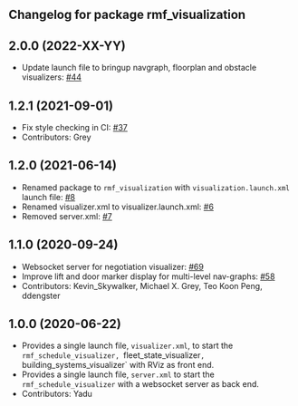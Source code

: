 ## Changelog for package rmf_visualization

2.0.0 (2022-XX-YY)
------------------
* Update launch file to bringup navgraph, floorplan and obstacle visualizers: [#44](https://github.com/open-rmf/rmf_visualization/pull/44)

1.2.1 (2021-09-01)
------------------
* Fix style checking in CI: [#37](https://github.com/open-rmf/rmf_visualization/pull/37)
* Contributors: Grey

1.2.0 (2021-06-14)
------------------
* Renamed package to `rmf_visualization` with `visualization.launch.xml` launch file: [#8](https://github.com/open-rmf/rmf_visualization/pull/8)
* Renamed visualizer.xml to visualizer.launch.xml: [#6](https://github.com/open-rmf/rmf_visualization/pull/3)
* Removed server.xml: [#7](https://github.com/open-rmf/rmf_visualization/pull/7)


1.1.0 (2020-09-24)
------------------
* Websocket server for negotiation visualizer: [#69](https://github.com/osrf/rmf_schedule_visualizer/issues/69>)
* Improve lift and door marker display for multi-level nav-graphs: [#58](https://github.com/osrf/rmf_schedule_visualizer/issues/58>)
* Contributors: Kevin_Skywalker, Michael X. Grey, Teo Koon Peng, ddengster

1.0.0 (2020-06-22)
------------------
* Provides a single launch file, `visualizer.xml`, to start the `rmf_schedule_visualizer, `fleet_state_visualizer`, `building_systems_visualizer` with RViz as front end.
* Provides a single launch file, `server.xml` to start the `rmf_schedule_visualizer` with a websocket server as back end.
* Contributors: Yadu
